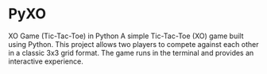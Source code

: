 # PyXO
XO Game (Tic-Tac-Toe) in Python  A simple Tic-Tac-Toe (XO) game built using Python. This project allows two players to compete against each other in a classic 3x3 grid format. The game runs in the terminal and provides an interactive experience.
